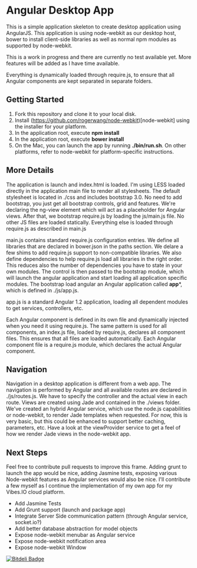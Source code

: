 # Angular Desktop App

This is a simple application skeleton to create desktop application using AngularJS. This application is using node-webkit as our desktop host,
bower to install client-side libraries as well as normal npm modules as supported by node-webkit.

This is a work in progress and there are currently no test available yet. More features will be added as I have time available.

Everything is dynamically loaded through require.js, to ensure that all Angular components are kept separated in separate folders.

## Getting Started

1. Fork this repository and clone it to your local disk.
2. Install (https://github.com/rogerwang/node-webkit)[node-webkit] using the installer for your platform.
3. In the application root, execute **npm install**
4. In the application root, execute **bower install**
5. On the Mac, you can launch the app by running **./bin/run.sh**. On other platforms, refer to node-webkit for platform-specific instructions.

## More Details

The application is launch and index.html is loaded. I'm using LESS loaded directly in the application main file to render all stylesheets. The default stylesheet is located in
./css and includes bootstrap 3.0. No need to add bootstrap, you just get all bootstrap controls, grid and features. We're declaring the ng-view element which will act as a placeholder
for Angular views. After that, we bootstrap require.js by loading the  js/main.js file. No other JS files are loaded statically. Everything else is loaded through require.js as described
in main.js

main.js contains standard require.js configuration entries. We define all libraries that are declared in bower.json in the paths section. We delare a few shims to add require.js support to
non-compatible libraries. We also define dependencies to help require.js load all libraries in the right order. This reduces also the number of dependencies you have to state in your own
modules. The control is then passed to the bootstrap module, which will launch the angular application and start loading all application specific modules. The bootstrap load angular an
Angular application called **app***, which is defined in ./js/app.js.

app.js is a standard Angular 1.2 application, loading all dependent modules to get services, controllers, etc.

Each Angular component is defined in its own file and dynamically injected when you need it using require.js. The same pattern is used for all components, an index.js file, loaded by require.js,
declares all component files. This ensures that all files are loaded automatically. Each Angular component file is a require.js module, which declares the actual Angular component.

## Navigation

Navigation in a desktop application is different from a web app. The navigation is performed by Angular and all available routes are declared in ./js/routes.js. We have to specify the
controller and the actual view in each route. Views are created using Jade and contained in the ./views folder. We've created an hybrid Angular service, which use the node.js capabilities or
node-webkit, to render Jade templates when requested. For now, this is very basic, but this could be enhanced to support better caching, parameters, etc. Have a look at the viewProvider service
to get a feel of how we render Jade views in the node-webkit app.

## Next Steps

Feel free to contribute pull requests to improve this frame. Adding grunt to launch the app would be nice, adding Jasmine tests, exposing various Node-webkit features as Angular services
would also be nice. I'll contribute a few myself as I continue the implementation of my own app for my Vibes.IO cloud platform.

- Add Jasmine Tests
- Add Grunt support (launch and package app)
- Integrate Server Side communication pattern (through Angular service, socket.io?)
- Add better database abstraction for model objects
- Expose node-webkit menubar as Angular service
- Expose node-webkit notification area
- Expose node-webkit Window


[![Bitdeli Badge](https://d2weczhvl823v0.cloudfront.net/jgrenon/angular-desktop-app/trend.png)](https://bitdeli.com/free "Bitdeli Badge")

